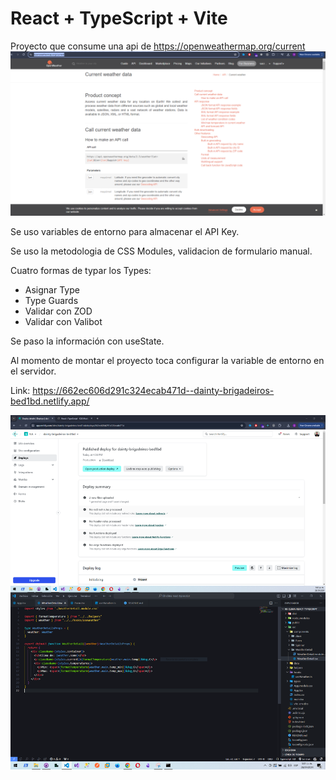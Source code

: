 # React + TypeScript + Vite

Proyecto que consume una api de 
https://openweathermap.org/current
<img src="../imgs/10.PNG">

Se uso variables de entorno para almacenar el API Key.

Se uso la metodologia de CSS Modules, validacion de formulario manual.

Cuatro formas de typar los Types:
- Asignar Type
- Type Guards
- Validar con ZOD
- Validar con Valibot

Se paso la información con useState.

Al momento de montar el proyecto toca configurar la variable de entorno en el servidor.

Link: https://662ec606d291c324ecab471d--dainty-brigadeiros-bed1bd.netlify.app/

<img src="../imgs/11.PNG">
